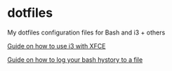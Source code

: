 # dotfiles
My dotfiles configuration files for Bash and i3 + others

[Guide on how to use i3 with XFCE](http://feeblenerd.blogspot.it/2015/11/pretty-i3-with-xfce.html)

[Guide on how to log your bash hystory to a file](https://spin.atomicobject.com/2016/05/28/log-bash-history/)
